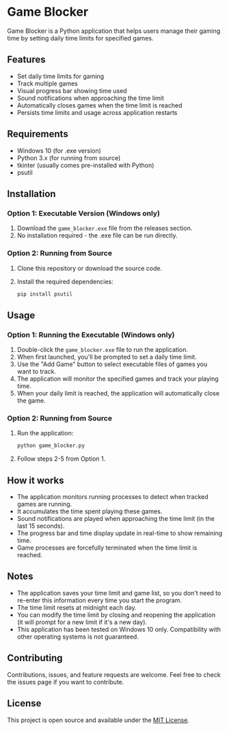 # Game Blocker

Game Blocker is a Python application that helps users manage their gaming time by setting daily time limits for specified games.

## Features

- Set daily time limits for gaming
- Track multiple games
- Visual progress bar showing time used
- Sound notifications when approaching the time limit
- Automatically closes games when the time limit is reached
- Persists time limits and usage across application restarts

## Requirements

- Windows 10 (for .exe version)
- Python 3.x (for running from source)
- tkinter (usually comes pre-installed with Python)
- psutil

## Installation

### Option 1: Executable Version (Windows only)

1. Download the `game_blocker.exe` file from the releases section.
2. No installation required - the .exe file can be run directly.

### Option 2: Running from Source

1. Clone this repository or download the source code.
2. Install the required dependencies:

   ```bash
   pip install psutil
   ```

## Usage

### Option 1: Running the Executable (Windows only)

1. Double-click the `game_blocker.exe` file to run the application.
2. When first launched, you'll be prompted to set a daily time limit.
3. Use the "Add Game" button to select executable files of games you want to track.
4. The application will monitor the specified games and track your playing time.
5. When your daily limit is reached, the application will automatically close the game.

### Option 2: Running from Source

1. Run the application:

   ```bash
   python game_blocker.py
   ```

2. Follow steps 2-5 from Option 1.

## How it works

- The application monitors running processes to detect when tracked games are running.
- It accumulates the time spent playing these games.
- Sound notifications are played when approaching the time limit (in the last 15 seconds).
- The progress bar and time display update in real-time to show remaining time.
- Game processes are forcefully terminated when the time limit is reached.

## Notes

- The application saves your time limit and game list, so you don't need to re-enter this information every time you start the program.
- The time limit resets at midnight each day.
- You can modify the time limit by closing and reopening the application (it will prompt for a new limit if it's a new day).
- This application has been tested on Windows 10 only. Compatibility with other operating systems is not guaranteed.

## Contributing

Contributions, issues, and feature requests are welcome. Feel free to check the issues page if you want to contribute.

## License

This project is open source and available under the [MIT License](https://opensource.org/licenses/MIT).